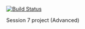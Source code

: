 [![Build Status](https://travis-ci.org/linostar/session7.svg?branch=master)](https://travis-ci.org/linostar/session7)

Session 7 project (Advanced)
